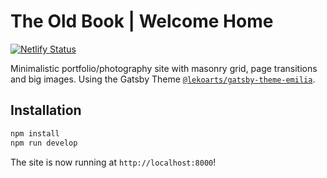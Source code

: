 # The Old Book | Welcome Home

[![Netlify Status](https://api.netlify.com/api/v1/badges/e57e0978-8dd7-4328-aeb1-cd2caeaaffe7/deploy-status)](https://app.netlify.com/sites/the-old-book/deploys)

Minimalistic portfolio/photography site with masonry grid, page transitions and big images. Using the Gatsby Theme [`@lekoarts/gatsby-theme-emilia`](https://github.com/LekoArts/gatsby-themes/tree/main/themes/gatsby-theme-emilia).

## Installation

```sh
npm install
npm run develop
```

The site is now running at `http://localhost:8000`!
